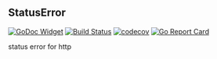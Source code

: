 ## StatusError

[![GoDoc Widget](https://godoc.org/github.com/liucxer/courier/statuserror?status.svg)](https://godoc.org/github.com/liucxer/courier/statuserror)
[![Build Status](https://travis-ci.org/go-courier/statuserror.svg?branch=master)](https://travis-ci.org/go-courier/statuserror)
[![codecov](https://codecov.io/gh/go-courier/statuserror/branch/master/graph/badge.svg)](https://codecov.io/gh/go-courier/statuserror)
[![Go Report Card](https://goreportcard.com/badge/github.com/liucxer/courier/statuserror)](https://goreportcard.com/report/github.com/liucxer/courier/statuserror)

status error for http
